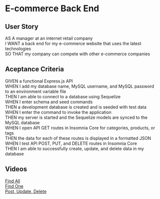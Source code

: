 # E-commerce Back End 

## User Story
AS A manager at an internet retail company \
I WANT a back end for my e-commerce website that uses the latest technologies \
SO THAT my company can compete with other e-commerce companies

 ## Aceptance Criteria 
GIVEN a functional Express.js API \
WHEN I add my database name, MySQL username, and MySQL password to an environment variable file \
THEN I am able to connect to a database using Sequelize \
WHEN I enter schema and seed commands \
THEN a development database is created and is seeded with test data \
WHEN I enter the command to invoke the application \
THEN my server is started and the Sequelize models are synced to the MySQL database \
WHEN I open API GET routes in Insomnia Core for categories, products, or tags \
THEN the data for each of these routes is displayed in a formatted JSON \
WHEN I test API POST, PUT, and DELETE routes in Insomnia Core \
THEN I am able to successfully create, update, and delete data in my database

## Videos
[Find All](https://user-images.githubusercontent.com/71852138/110484883-14ba7080-80b9-11eb-8103-c0f8a819798b.mp4) \
[Find One](https://user-images.githubusercontent.com/71852138/110485660-e25d4300-80b9-11eb-9dd0-9dd5c02277d2.mp4) \
[Post, Update, Delete]()



